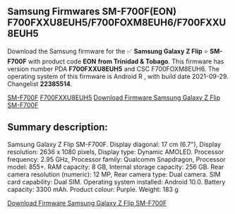 <h2>Samsung Firmwares SM-F700F(EON) F700FXXU8EUH5/F700FOXM8EUH6/F700FXXU8EUH5</h2>
Download the Samsung firmware for the ✅ <strong>Samsung Galaxy Z Flip </strong> ⭐ <strong>SM-F700F</strong> with product code <strong>EON</strong> <strong> from Trinidad & Tobago</strong>. This firmware has version number PDA <strong>F700FXXU8EUH5</strong> and CSC F700FOXM8EUH6. The operating system of this firmware is Android R , with build date 2021-09-29. Changelist <strong>22385514</strong>.


[SM-F700F](https://samfirm.shop/samsung/model/SM-F700F)
[F700FXXU8EUH5](https://samfirm.shop/samsung/pda/F700FXXU8EUH5)
[Download Firmware Samsung Galaxy Z Flip SM-F700F](https://samfirm.shop/samsung/firmware/461442)
<h2>Summary description:</h2>
<p>Samsung Galaxy Z Flip SM-F700F. Display diagonal: 17 cm (6.7"), Display resolution: 2636 x 1080 pixels, Display type: Dynamic AMOLED. Processor frequency: 2.95 GHz, Processor family: Qualcomm Snapdragon, Processor model: 855+. RAM capacity: 8 GB, Internal storage capacity: 256 GB. Rear camera resolution (numeric): 12 MP, Rear camera type: Dual camera. SIM card capability: Dual SIM. Operating system installed: Android 10.0. Battery capacity: 3300 mAh. Product colour: Purple. Weight: 183 g</p>


[Download Firmware Samsung Galaxy Z Flip SM-F700F](https://samfirm.shop/samsung/firmware/461442)
